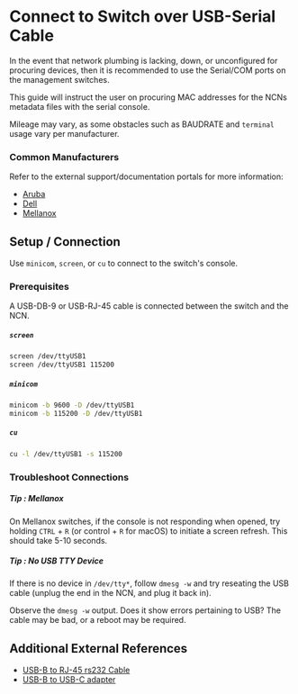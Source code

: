 

# Connect to Switch over USB-Serial Cable

In the event that network plumbing is lacking, down, or unconfigured for procuring devices, then it is
recommended to use the Serial/COM ports on the management switches.

This guide will instruct the user on procuring MAC addresses for the NCNs metadata files
with the serial console.

Mileage may vary, as some obstacles such as BAUDRATE and `terminal` usage vary per manufacturer.

### Common Manufacturers

Refer to the external support/documentation portals for more information:

- [Aruba][1]
- [Dell][2]
- [Mellanox][3]

## Setup / Connection

Use `minicom`, `screen`, or `cu` to connect to the switch's console.

### Prerequisites

A USB-DB-9 or USB-RJ-45 cable is connected between the switch and the NCN.

##### `screen`

```bash
screen /dev/ttyUSB1
screen /dev/ttyUSB1 115200
```

##### `minicom`

```bash
minicom -b 9600 -D /dev/ttyUSB1
minicom -b 115200 -D /dev/ttyUSB1
```

##### `cu`

```bash
cu -l /dev/ttyUSB1 -s 115200
```

### Troubleshoot Connections

##### Tip : Mellanox

On Mellanox switches, if the console is not responding when opened, try holding `CTRL` + `R` (or control + `R` for macOS) to initiate a screen refresh. This should take 5-10 seconds.

##### Tip : No USB TTY Device

If there is no device in `/dev/tty*`, follow `dmesg -w` and try reseating the USB cable (unplug the end in the NCN, and plug it back in).

Observe the `dmesg -w` output. Does it show errors pertaining to USB? The cable may be bad, or a reboot may be required.

## Additional External References

- [USB-B to RJ-45 rs232 Cable][4]
- [USB-B to USB-C adapter][5]

[1]: https://asp.arubanetworks.com/downloads;search=8325;fileContents=User%20Guide
<!-- markdown-link-check-disable-next-line -->
[2]: https://www.dell.com/support/article/en-us/sln316328/dell-emc-networking-os10-info-hub?lang=en#bs_One
[3]: https://docs.mellanox.com/display/MLNXOSv381000/MLNX-OS+User+Manual+v3.8.1000
[4]: https://www.amazon.com/OIKWAN-Essential-Accesory-Ubiquity-Switches/dp/B082VZTB57/ref=sr_1_5?dchild=1&keywords=usb+to+rj-45+serial&qid=1605474086&sr=8-5
[5]: https://www.amazon.com/dp/B086JKTYCR/ref=cm_sw_em_r_mt_dp_FEzSFbE6MSPHW?_encoding=UTF8&psc=1


